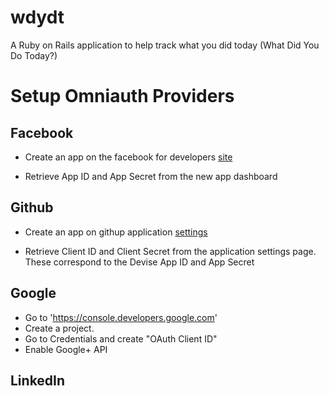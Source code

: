 # wdydt
A Ruby on Rails application to help track what you did today (What Did You Do Today?)

# Setup Omniauth Providers

## Facebook

* Create an app on the facebook for developers
[site](https://developers.facebook.com/quickstarts/?platform=web)

* Retrieve App ID and App Secret from the new app dashboard

## Github

* Create an app on githup application
[settings](https://github.com/settings/developers)

* Retrieve Client ID and Client Secret from the application settings page.  These
correspond to the Devise App ID and App Secret

## Google

* Go to 'https://console.developers.google.com'
* Create a project.
* Go to Credentials and create "OAuth Client ID"
* Enable Google+ API

## LinkedIn



